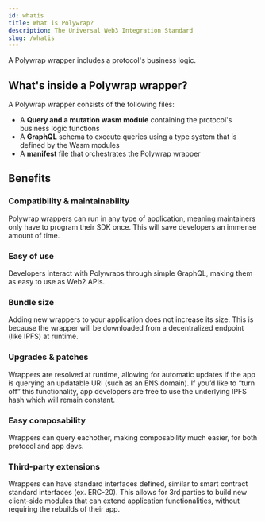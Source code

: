 ```yaml
---
id: whatis
title: What is Polywrap?
description: The Universal Web3 Integration Standard
slug: /whatis
---
```


A Polywrap wrapper includes a protocol's business logic.

## What's inside a Polywrap wrapper?

A Polywrap wrapper consists of the following files:

- A **Query and a mutation wasm module** containing the protocol's business logic functions
- A **GraphQL** schema to execute queries using a type system that is defined by the Wasm modules
- A **manifest** file that orchestrates the Polywrap wrapper

## Benefits

### Compatibility & maintainability

Polywrap wrappers can run in any type of application, meaning maintainers only have to program their SDK once. This will save developers an immense amount of time.

### Easy of use

Developers interact with Polywraps through simple GraphQL, making them as easy to use as Web2 APIs.

### Bundle size

Adding new wrappers to your application does not increase its size. This is because the wrapper will be downloaded from a decentralized endpoint (like IPFS) at runtime.

### Upgrades & patches

Wrappers are resolved at runtime, allowing for automatic updates if the app is querying an updatable URI (such as an ENS domain). If you’d like to “turn off” this functionality, app developers are free to use the underlying IPFS hash which will remain constant.

### Easy composability

Wrappers can query eachother, making composability much easier, for both protocol and app devs.

### Third-party extensions

Wrappers can have standard interfaces defined, similar to smart contract standard interfaces (ex. ERC-20). This allows for 3rd parties to build new client-side modules that can extend application functionalities, without requiring the rebuilds of their app.
